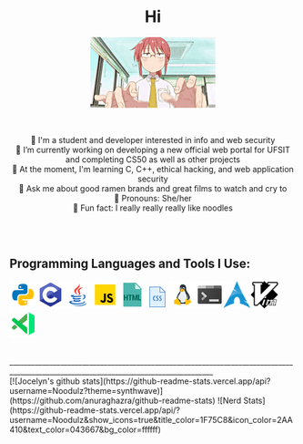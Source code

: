 <h1 align="center">Hi</h1>
<p align="center">
  <img src="https://github.com/Noodulz/Noodulz/blob/master/kobayashiprogramming.gif" alt="gif"></img>
 </p>
<br/>
<p align = "center">
  🍜 I'm a student and developer interested in info and web security <br/>
  🍜 I’m currently working on developing a new official web portal for UFSIT and completing CS50 as well as other projects <br/>
  🍜 At the moment, I'm learning C, C++, ethical hacking, and web application security <br/>
  🍜 Ask me about good ramen brands and great films to watch and cry to <br/>
  🍜 Pronouns: She/her <br/>
  🍜 Fun fact: I really really really like noodles <br/>
</p>
<br/><br/>
<h2> Programming Languages and Tools I Use: </h2>

![](https://github.com/Noodulz/Noodulz/blob/master/ico/python.png)![](https://github.com/Noodulz/Noodulz/blob/master/ico/c.png)![](https://github.com/Noodulz/Noodulz/blob/master/ico/java.png)![](https://github.com/Noodulz/Noodulz/blob/master/ico/javascript.png)![](https://github.com/Noodulz/Noodulz/blob/master/ico/html.png)![](https://github.com/Noodulz/Noodulz/blob/master/ico/css.png)![](https://github.com/Noodulz/Noodulz/blob/master/ico/linux.png)![](https://github.com/Noodulz/Noodulz/blob/master/ico/bash.png)![](https://github.com/Noodulz/Noodulz/blob/master/ico/arch.png)![](https://github.com/Noodulz/Noodulz/blob/master/ico/vim.png)![](https://github.com/Noodulz/Noodulz/blob/master/ico/visualstudio.png)

<br/>
______________________________________________________________________________________________________________________________________
<br/>
[![Jocelyn's github stats](https://github-readme-stats.vercel.app/api?username=Noodulz?theme=synthwave)](https://github.com/anuraghazra/github-readme-stats)
![Nerd Stats](https://github-readme-stats.vercel.app/api/?username=Noodulz&show_icons=true&title_color=1F75C8&icon_color=2AA410&text_color=043667&bg_color=ffffff)

